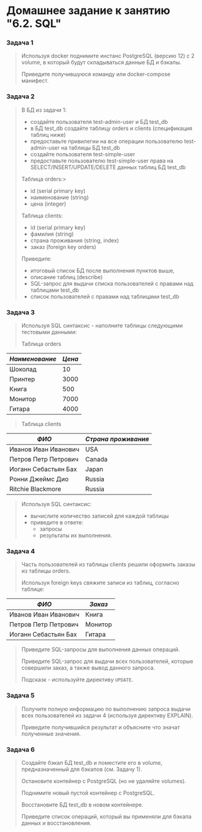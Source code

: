 # Домашнее задание к занятию "6.2. SQL"

### Задача 1
> Используя docker поднимите инстанс PostgreSQL (версию 12) c 2 volume, в который будут складываться данные БД и бэкапы.
>
> Приведите получившуюся команду или docker-compose манифест.

### Задача 2
> В БД из задачи 1:
>
> * создайте пользователя test-admin-user и БД test_db
> * в БД test_db создайте таблицу orders и clients (спeцификация таблиц ниже)
> * предоставьте привилегии на все операции пользователю test-admin-user на таблицы БД test_db
> * создайте пользователя test-simple-user
> * предоставьте пользователю test-simple-user права на SELECT/INSERT/UPDATE/DELETE данных таблиц БД test_db
> 
> Таблица orders:> 
> * id (serial primary key)
> * наименование (string)
> * цена (integer)
> 
> Таблица clients:
> * id (serial primary key)
> * фамилия (string)
> * страна проживания (string, index)
> * заказ (foreign key orders)
> 
> Приведите:
> * итоговый список БД после выполнения пунктов выше,
> * описание таблиц (describe)
> * SQL-запрос для выдачи списка пользователей с правами над таблицами test_db
> * список пользователей с правами над таблицами test_db

### Задача 3
> Используя SQL синтаксис - наполните таблицы следующими тестовыми данными:
> 
> Таблица orders

| *Наименование*  | *Цена* | 
| ------------- | -------------| 
| Шоколад  | 10 | 
| Принтер  | 3000 | 
| Книга  | 500 | 
| Монитор  | 7000 | 
| Гитара  | 4000 | 

> Таблица clients

| *ФИО*  | *Страна проживания* | 
| ------------- | -------------| 
| Иванов Иван Иванович  | USA | 
| Петров Петр Петрович  | Canada | 
| Иоганн Себастьян Бах  | Japan | 
| Ронни Джеймс Дио  | Russia | 
| Ritchie Blackmore  | Russia | 
 
> Используя SQL синтаксис:
> 
> * вычислите количество записей для каждой таблицы
> * приведите в ответе:
>      * запросы
>      * результаты их выполнения.

### Задача 4
> Часть пользователей из таблицы clients решили оформить заказы из таблицы orders.
> 
> Используя foreign keys свяжите записи из таблиц, согласно таблице:
> 

| *ФИО*  | *Заказ* | 
| ------------- | -------------| 
| Иванов Иван Иванович  | Книга | 
| Петров Петр Петрович  | Монитор | 
| Иоганн Себастьян Бах  | Гитара | 

> Приведите SQL-запросы для выполнения данных операций.
> 
> Приведите SQL-запрос для выдачи всех пользователей, которые совершили заказ, а также вывод данного запроса.
> 
> Подсказк - используйте директиву ```UPDATE```.

### Задача 5
> Получите полную информацию по выполнению запроса выдачи всех пользователей из задачи 4 (используя директиву EXPLAIN).
> 
> Приведите получившийся результат и объясните что значат полученные значения.

### Задача 6
> Создайте бэкап БД test_db и поместите его в volume, предназначенный для бэкапов (см. Задачу 1).
> 
> Остановите контейнер с PostgreSQL (но не удаляйте volumes).
> 
> Поднимите новый пустой контейнер с PostgreSQL.
> 
> Восстановите БД test_db в новом контейнере.
> 
> Приведите список операций, который вы применяли для бэкапа данных и восстановления.
